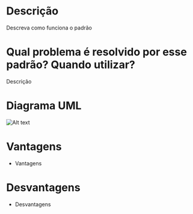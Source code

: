 # Descrição

Descreva como funciona o padrão

# Qual problema é resolvido por esse padrão? Quando utilizar?

Descrição

# Diagrama UML

![Alt text](https://purr.objects-us-east-1.dream.io/i/dscn9930.jpg "a title")

# Vantagens

- Vantagens

# Desvantagens

- Desvantagens